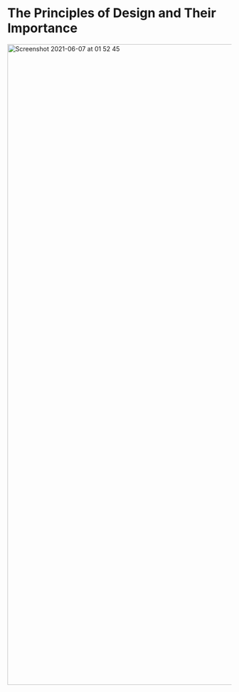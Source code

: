 # The Principles of Design and Their Importance 

<img width="1440" alt="Screenshot 2021-06-07 at 01 52 45" src="https://user-images.githubusercontent.com/61576355/121301437-cd40bc00-c915-11eb-8477-f24d461780fa.png">
